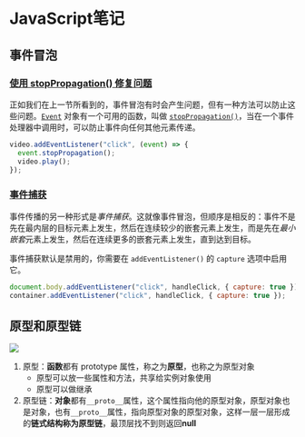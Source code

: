 # JavaScript笔记

## 事件冒泡

### [使用 stopPropagation() 修复问题](https://developer.mozilla.org/zh-CN/docs/Learn_web_development/Core/Scripting/Event_bubbling#使用_stoppropagation_修复问题)

正如我们在上一节所看到的，事件冒泡有时会产生问题，但有一种方法可以防止这些问题。[`Event`](https://developer.mozilla.org/zh-CN/docs/Web/API/Event) 对象有一个可用的函数，叫做 [`stopPropagation()`](https://developer.mozilla.org/zh-CN/docs/Web/API/Event/stopPropagation)，当在一个事件处理器中调用时，可以防止事件向任何其他元素传递。

```js
video.addEventListener("click", (event) => {
  event.stopPropagation();
  video.play();
});
```



### [事件捕获](https://developer.mozilla.org/zh-CN/docs/Learn_web_development/Core/Scripting/Event_bubbling#事件捕获)

事件传播的另一种形式是*事件捕获*。这就像事件冒泡，但顺序是相反的：事件不是先在最内层的目标元素上发生，然后在连续较少的嵌套元素上发生，而是先在*最小嵌套*元素上发生，然后在连续更多的嵌套元素上发生，直到达到目标。

事件捕获默认是禁用的，你需要在 `addEventListener()` 的 `capture` 选项中启用它。

```js
document.body.addEventListener("click", handleClick, { capture: true });
container.addEventListener("click", handleClick, { capture: true });
```





## 原型和原型链

![](http://112.124.30.120/MarkDownAssets/prototype.png)

1. 原型：**函数**都有 prototype 属性，称之为**原型**，也称之为原型对象
   - 原型可以放一些属性和方法，共享给实例对象使用
   - 原型可以做继承
2. 原型链：**对象**都有`__proto__`属性，这个属性指向他的原型对象，原型对象也是对象，也有`__proto__`属性，指向原型对象的原型对象，这样一层一层形成的**链式结构称为原型链**，最顶层找不到则返回**null**
